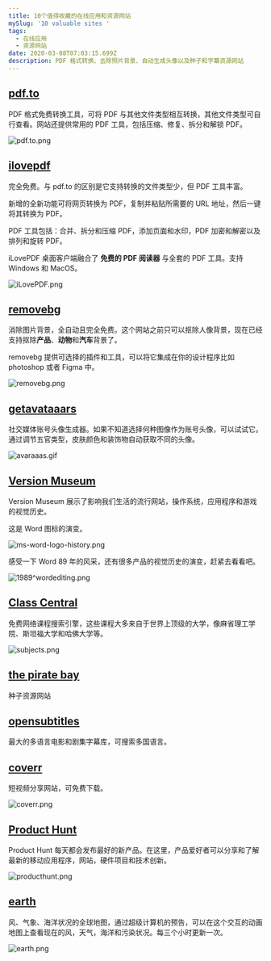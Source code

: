 ```yaml
---
title: 10个值得收藏的在线应用和资源网站
mySlug: '10 valuable sites '
tags:
  - 在线应用
  - 资源网站
date: 2020-03-08T07:03:15.699Z
description: PDF 格式转换、去除照片背景、自动生成头像以及种子和字幕资源网站
---
```

## [pdf.to](https://pdf.to/)

PDF 格式免费转换工具，可将 PDF 与其他文件类型相互转换，其他文件类型可自行查看。网站还提供常用的 PDF 工具，包括压缩、修复、拆分和解锁 PDF。

![pdf.to.png](https://i.loli.net/2020/03/08/SMmH6OizkcadCof.png)

## [ilovepdf](https://www.ilovepdf.com/zh-cn)

完全免费。与 pdf.to 的区别是它支持转换的文件类型少，但 PDF 工具丰富。

新增的全新功能可将网页转换为 PDF，复制并粘贴所需要的 URL 地址，然后一键将其转换为 PDF。

PDF 工具包括：合并、拆分和压缩 PDF，添加页面和水印，PDF 加密和解密以及排列和旋转 PDF。

iLovePDF 桌面客户端融合了 **免费的 PDF 阅读器** 与全套的 PDF 工具。支持 Windows 和 MacOS。

![iLovePDF.png](https://i.loli.net/2020/03/08/BRbEt7GVwzrgH84.png)

## [removebg](https://www.remove.bg/zh)

消除图片背景，全自动且完全免费。这个网站之前只可以抠除人像背景，现在已经支持抠除**产品**、**动物**和**汽车**背景了。

removebg 提供可选择的插件和工具，可以将它集成在你的设计程序比如 photoshop 或者 Figma 中。

![removebg.png](https://i.loli.net/2020/03/08/nheB49yplSOvVIC.png)

## [getavataaars](https://getavataaars.com/)

社交媒体账号头像生成器。如果不知道选择何种图像作为账号头像，可以试试它。通过调节五官类型，皮肤颜色和装饰物自动获取不同的头像。

![avaraaas.gif](https://i.loli.net/2020/03/08/9uzITdhO3nFpGtm.gif)

## [Version Museum](https://www.versionmuseum.com/) 

Version Museum 展示了影响我们生活的流行网站，操作系统，应用程序和游戏的视觉历史。

这是 Word 图标的演变。

![ms-word-logo-history.png](https://i.loli.net/2020/03/07/RfjJASbmyNkgQCr.png)

感受一下 Word 89 年的风采，还有很多产品的视觉历史的演变，赶紧去看看吧。

![1989^wordediting.png](https://i.loli.net/2020/03/08/7PHEVKYTxFI4lyp.png)

## [Class Central](https://www.classcentral.com/)

免费网络课程搜索引擎，这些课程大多来自于世界上顶级的大学，像麻省理工学院、斯坦福大学和哈佛大学等。

![subjects.png](https://i.loli.net/2020/03/08/MLBzngP5bKOF71h.png)

## [the pirate bay](https://www.pirateproxy.space/) 

种子资源网站 

## [opensubtitles](https://www.opensubtitles.org/zh) 

最大的多语言电影和剧集字幕库，可搜索多国语言。

## [coverr](https://coverr.co/) 

短视频分享网站，可免费下载。

![coverr.png](https://i.loli.net/2020/03/08/pBR6hN5gOqUovcm.png)

## [Product Hunt](https://www.producthunt.com/) 

Product Hunt 每天都会发布最好的新产品。在这里，产品爱好者可以分享和了解最新的移动应用程序，网站，硬件项目和技术创新。

![producthunt.png](https://i.loli.net/2020/03/08/uG9lHYkfbZrSUeO.png)

## [earth](https://earth.nullschool.net/zh-cn/)

风、气象、海洋状况的全球地图，通过超级计算机的预告，可以在这个交互的动画地图上查看现在的风，天气，海洋和污染状况。每三个小时更新一次。

![earth.png](https://i.loli.net/2020/03/08/ki3XcnKJgDvePqh.png)